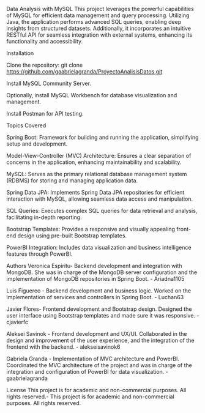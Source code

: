 Data Analysis with MySQL
This project leverages the powerful capabilities of MySQL for efficient data management and query processing. Utilizing Java, the application performs advanced SQL queries, enabling deep insights from structured datasets. Additionally, it incorporates an intuitive RESTful API for seamless integration with external systems, enhancing its functionality and accessibility.

Installation

Clone the repository:
git clone https://github.com/gaabrielagranda/ProyectoAnalisisDatos.git

Install MySQL Community Server.

Optionally, install MySQL Workbench for database visualization and management.

Install Postman for API testing.

Topics Covered

Spring Boot: Framework for building and running the application, simplifying setup and development.

Model-View-Controller (MVC) Architecture: Ensures a clear separation of concerns in the application, enhancing maintainability and scalability.

MySQL: Serves as the primary relational database management system (RDBMS) for storing and managing application data.

Spring Data JPA: Implements Spring Data JPA repositories for efficient interaction with MySQL, allowing seamless data access and manipulation.

SQL Queries: Executes complex SQL queries for data retrieval and analysis, facilitating in-depth reporting.

Bootstrap Templates: Provides a responsive and visually appealing front-end design using pre-built Bootstrap templates.

PowerBI Integration: Includes data visualization and business intelligence features through PowerBI.

Authors
Veronica Espiritu- Backend development and integration with MongoDB. She was in charge of the MongoDB server configuration and the implementation of MongoDB repositories in Spring Boot. - Ariadna1105

Luis Figuereo - Backend development and business logic. Worked on the implementation of services and controllers in Spring Boot. - Luchan63

Javier Flores- Frontend development and Bootstrap design. Designed the user interface using Bootstrap templates and made sure it was responsive. - cjavierfc

Aleksei Savinok - Frontend development and UX/UI. Collaborated in the design and improvement of the user experience, and the integration of the frontend with the backend. - alekseisavinok6

Gabriela Granda - Implementation of MVC architecture and PowerBI. Coordinated the MVC architecture of the project and was in charge of the integration and configuration of PowerBI for data visualization. - gaabrielagranda

License
This project is for academic and non-commercial purposes. All rights reserved.- This project is for academic and non-commercial purposes. All rights reserved.
